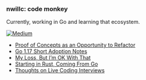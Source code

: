 ### nwillc: code monkey

Currently, working in Go and learning that ecosystem. 

[![Medium](https://img.shields.io/badge/medium-%2312100E.svg?&style=for-the-badge&logo=medium&logoColor=white)](https://medium.com/@nwillc)
<!-- BLOG-POST-LIST:START -->
- [Proof of Concepts as an Opportunity to Refactor](https://levelup.gitconnected.com/proof-of-concepts-as-an-opportunity-to-refactor-2041ba7d472e?source=rss-c9a4243d7014------2)
- [Go 1.17 Short Adoption Notes](https://levelup.gitconnected.com/go-1-17-short-adoption-notes-14e09504f277?source=rss-c9a4243d7014------2)
- [My Loss, But I’m OK With That](https://nwillc.medium.com/my-loss-but-im-ok-with-that-7183f907fd21?source=rss-c9a4243d7014------2)
- [Starting in Rust, Coming From Go](https://levelup.gitconnected.com/starting-in-rust-coming-from-go-54b7145c85dd?source=rss-c9a4243d7014------2)
- [Thoughts on Live Coding Interviews](https://levelup.gitconnected.com/thoughts-on-live-coding-interviews-ba4700bac106?source=rss-c9a4243d7014------2)
<!-- BLOG-POST-LIST:END -->
